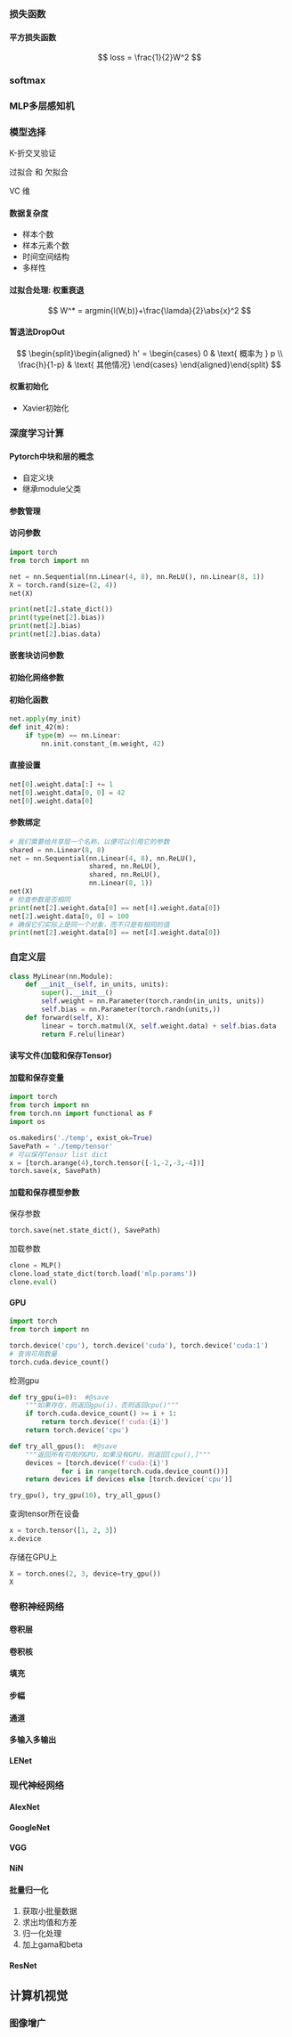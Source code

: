 ### 损失函数

#### 平方损失函数

$$
loss = \frac{1}{2}W^2
$$



### softmax

### MLP多层感知机

### 模型选择

K-折交叉验证

过拟合 和 欠拟合

VC 维

#### 数据复杂度

* 样本个数
* 样本元素个数
* 时间空间结构
* 多样性

#### 过拟合处理: 权重衰退

$$
W^* = argmin{l(W,b)}+\frac{\lamda}{2}\abs{x}^2
$$

#### 暂退法DropOut 

$$
\begin{split}\begin{aligned}
h' =
\begin{cases}
    0 & \text{ 概率为 } p \\
    \frac{h}{1-p} & \text{ 其他情况}
\end{cases}
\end{aligned}\end{split}
$$



#### 权重初始化

* Xavier初始化

### 深度学习计算

#### Pytorch中块和层的概念

* 自定义块
* 继承module父类

#### 参数管理

#### 访问参数

```python
import torch
from torch import nn

net = nn.Sequential(nn.Linear(4, 8), nn.ReLU(), nn.Linear(8, 1))
X = torch.rand(size=(2, 4))
net(X)

print(net[2].state_dict())
print(type(net[2].bias))
print(net[2].bias)
print(net[2].bias.data)
```

#### 嵌套块访问参数

#### 初始化网络参数

#### 初始化函数

```python
net.apply(my_init)
def init_42(m):
    if type(m) == nn.Linear:
        nn.init.constant_(m.weight, 42)
```

#### 直接设置

```python
net[0].weight.data[:] += 1
net[0].weight.data[0, 0] = 42
net[0].weight.data[0]
```

#### 参数绑定

```python
# 我们需要给共享层一个名称，以便可以引用它的参数
shared = nn.Linear(8, 8)
net = nn.Sequential(nn.Linear(4, 8), nn.ReLU(),
                    shared, nn.ReLU(),
                    shared, nn.ReLU(),
                    nn.Linear(8, 1))
net(X)
# 检查参数是否相同
print(net[2].weight.data[0] == net[4].weight.data[0])
net[2].weight.data[0, 0] = 100
# 确保它们实际上是同一个对象，而不只是有相同的值
print(net[2].weight.data[0] == net[4].weight.data[0])
```

### 自定义层

```python
class MyLinear(nn.Module):
    def __init__(self, in_units, units):
        super().__init__()
        self.weight = nn.Parameter(torch.randn(in_units, units))
        self.bias = nn.Parameter(torch.randn(units,))
    def forward(self, X):
        linear = torch.matmul(X, self.weight.data) + self.bias.data
        return F.relu(linear)
```

#### 读写文件(加载和保存Tensor)

#### 加载和保存变量

```python
import torch
from torch import nn
from torch.nn import functional as F
import os

os.makedirs('./temp', exist_ok=True)
SavePath = './temp/tensor'
# 可以保存Tensor list dict
x = [torch.arange(4),torch.tensor([-1,-2,-3,-4])]
torch.save(x, SavePath)
```

#### 加载和保存模型参数

保存参数

```python
torch.save(net.state_dict(), SavePath)
```

加载参数

```python
clone = MLP()
clone.load_state_dict(torch.load('mlp.params'))
clone.eval()
```

#### GPU

```python
import torch
from torch import nn

torch.device('cpu'), torch.device('cuda'), torch.device('cuda:1')
# 查询可用数量
torch.cuda.device_count()
```

检测gpu

```python
def try_gpu(i=0):  #@save
    """如果存在，则返回gpu(i)，否则返回cpu()"""
    if torch.cuda.device_count() >= i + 1:
        return torch.device(f'cuda:{i}')
    return torch.device('cpu')

def try_all_gpus():  #@save
    """返回所有可用的GPU，如果没有GPU，则返回[cpu(),]"""
    devices = [torch.device(f'cuda:{i}')
             for i in range(torch.cuda.device_count())]
    return devices if devices else [torch.device('cpu')]

try_gpu(), try_gpu(10), try_all_gpus()
```

查询tensor所在设备

```python
x = torch.tensor([1, 2, 3])
x.device
```

存储在GPU上

```python
X = torch.ones(2, 3, device=try_gpu())
X
```

### 卷积神经网络

#### 卷积层

#### 卷积核

#### 填充

#### 步幅

#### 通道

#### 多输入多输出

#### LENet

### 现代神经网络

#### AlexNet

#### GoogleNet

#### VGG

#### NiN

#### 批量归一化

1. 获取小批量数据
2. 求出均值和方差
3. 归一化处理
4. 加上gama和beta

#### ResNet

## 计算机视觉

### 图像增广

